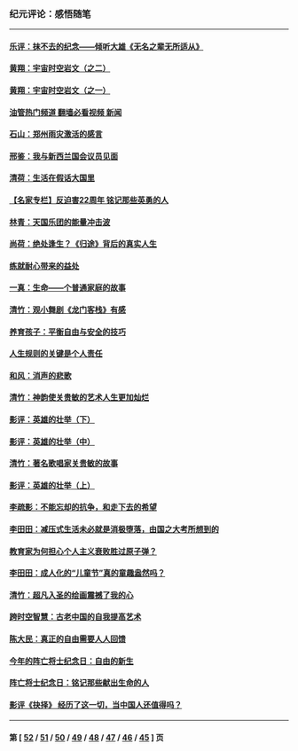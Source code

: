 ### 纪元评论：感悟随笔
---
#### [乐评：抹不去的纪念——倾听大雄《无名之辈无所适从》](../../pages/nsc1035/n13163359.md?08200330) 
#### [黄翔：宇宙时空岩文（之二）](../../pages/nsc1035/n13141116.md?08200330) 
#### [黄翔：宇宙时空岩文（之一）](../../pages/nsc1035/n13140355.md?08200330) 
#### [油管热门频道 翻墙必看视频 新闻](ok?08200330)
#### [石山：郑州雨灾激活的感言](../../pages/nsc1035/n13135372.md?08200330) 
#### [邢鉴：我与新西兰国会议员见面](../../pages/nsc1035/n13111626.md?08200330) 
#### [清荷：生活在假话大国里](../../pages/nsc1035/n13103916.md?08200330) 
#### [【名家专栏】反迫害22周年 铭记那些英勇的人](../../pages/nsc1035/n13102771.md?08200330) 
#### [林青：天国乐团的能量冲击波](../../pages/nsc1035/n13099634.md?08200330) 
#### [尚荷：绝处逢生？《归途》背后的真实人生](../../pages/nsc1035/n13099470.md?08200330) 
#### [练就耐心带来的益处](../../pages/nsc1035/n13081876.md?08200330) 
#### [一真：生命——个普通家庭的故事](../../pages/nsc1035/n13075782.md?08200330) 
#### [清竹：观小舞剧《龙门客栈》有感](../../pages/nsc1035/n13069850.md?08200330) 
#### [养育孩子：平衡自由与安全的技巧](../../pages/nsc1035/n13054510.md?08200330) 
#### [人生规则的关键是个人责任](../../pages/nsc1035/n13053252.md?08200330) 
#### [和风：消声的悲歌](../../pages/nsc1035/n13051994.md?08200330) 
#### [清竹：神韵使关贵敏的艺术人生更加灿烂](../../pages/nsc1035/n13038731.md?08200330) 
#### [影评：英雄的壮举（下）](../../pages/nsc1035/n13027438.md?08200330) 
#### [影评：英雄的壮举（中）](../../pages/nsc1035/n13027244.md?08200330) 
#### [清竹：著名歌唱家关贵敏的故事](../../pages/nsc1035/n13025435.md?08200330) 
#### [影评：英雄的壮举（上）](../../pages/nsc1035/n13024688.md?08200330) 
#### [李疏影：不能忘却的抗争，和走下去的希望](../../pages/nsc1035/n13022097.md?08200330) 
#### [李田田：减压式生活未必就是消极堕落，由国之大考所想到的](../../pages/nsc1035/n13017621.md?08200330) 
#### [教育家为何担心个人主义衰败胜过原子弹？](../../pages/nsc1035/n13002969.md?08200330) 
#### [李田田：成人化的“儿童节”真的童趣盎然吗？](../../pages/nsc1035/n13000386.md?08200330) 
#### [清竹：超凡入圣的绘画震撼了我的心](../../pages/nsc1035/n12993985.md?08200330) 
#### [跨时空智慧：古老中国的自我提高艺术](../../pages/nsc1035/n12988506.md?08200330) 
#### [陈大民：真正的自由需要人人回馈](../../pages/nsc1035/n12990148.md?08200330) 
#### [今年的阵亡将士纪念日：自由的新生](../../pages/nsc1035/n12989540.md?08200330) 
#### [阵亡将士纪念日：铭记那些献出生命的人](../../pages/nsc1035/n12985418.md?08200330) 
#### [影评《抉择》 经历了这一切，当中国人还值得吗？](../../pages/nsc1035/n12983029.md?08200330) 

---
#### 第 [ [52](./52.md?08200330) / [51](./51.md?08200330) / [50](./50.md?08200330) / [49](./49.md?08200330) / [48](./48.md?08200330) / [47](./47.md?08200330) / [46](./46.md?08200330) / [45](./45.md?08200330) ] 页
